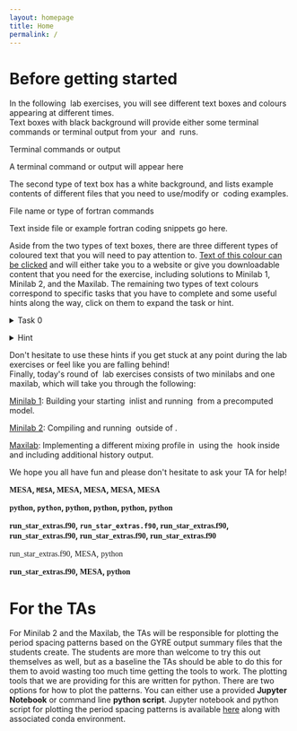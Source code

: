 ```yaml
---
layout: homepage
title: Home
permalink: /
---
```


# Before getting started

In the following <math>MESA</math> lab exercises, you will see different text boxes and colours appearing at different times. <br>
Text boxes with black background will provide either some terminal commands or terminal output from your <math>MESA</math> and <math>GYRE</math> runs.

<div class="terminal-title"> Terminal commands or output </div> 
<div class="terminal"><p>
A terminal command or output will appear here
</p></div>


The second type of text box has a white background, and lists example contents of different files that you need to use/modify or <math>fortran</math> coding examples.

<div class="filetext-title"> File name or type of fortran commands </div> 
<div class="filetext"><p>
Text inside file or example fortran coding snippets go here.
</p></div>


Aside from the two types of text boxes, there are three different types of coloured text that you will need to pay attention to. [Text of this colour can be clicked](https://docs.mesastar.org/en/release-r23.05.1/) and will either take you to a website or give you downloadable content that you need for the exercise, including solutions to Minilab 1, Minilab 2, and the Maxilab. The remaining two types of text colours correspond to specific tasks that you have to complete and some useful hints along the way, click on them to expand the task or hint.

<task><details>
<summary>Task 0</summary><p>
This is an example of how a specific task will show up in the following <math>MESA</math> labs.
</p></details></task>


<hint><details>
<summary> Hint </summary><p>
This is an example of how hints to different tasks will show up in the text.
</p></details></hint>


Don't hesitate to use these hints if you get stuck at any point during the lab exercises or feel like you are falling behind!<br>
Finally, today's round of <math>MESA</math> lab exercises consists of two minilabs and one maxilab, which will take you through the following: <br>

[Minilab 1](./Minilab1.md): Building your starting <math>MESA</math> inlist and running <math>MESA</math> from a precomputed model.<br>

[Minilab 2](./Minilab2.md): Compiling and running <math>GYRE</math> outside of <math>MESA</math>.<br>

[Maxilab](./Maxilab.md): Implementing a different mixing profile in <math>MESA</math> using the <math>other_D_mix</math> hook inside <math>run_star_extras.f90</math> and including additional history output.<br>

We hope you all have fun and please don't hesitate to ask your TA for help!<br>

**<span style="font-family: Georgia">MESA</span>, `MESA`, <span style="font-family: Amerian Typewriter">MESA</span>, <span style="font-family: Menlo">MESA</span>, <span style="font-family: Palatino">MESA</span>, <span style="font-family: Consolas">MESA</span>**

**<span style="font-family: Georgia">python</span>, `python`, <span style="font-family: Amerian Typewriter">python</span>, <span style="font-family: Menlo">python</span>, <span style="font-family: Palatino">python</span>, <span style="font-family: Consolas">python</span>**

**<span style="font-family: Georgia">run_star_extras.f90</span>, `run_star_extras.f90`, <span style="font-family: Amerian Typewriter">run_star_extras.f90</span>, <span style="font-family: Menlo">run_star_extras.f90</span>, <span style="font-family: Palatino">run_star_extras.f90</span>, <span style="font-family: Consolas">run_star_extras.f90</span>**

<span style="font-family: Menlo ">run_star_extras.f90</span>, <span style="font-family: Menlo ">MESA</span>, <span style="font-family: Menlo ">python</span>

**<span style="font-family: Menlo ">run_star_extras.f90</span>, <span style="font-family: Menlo ">MESA</span>, <span style="font-family: Menlo ">python</span>**

# For the TAs
For Minilab 2 and the Maxilab, the TAs will be responsible for plotting the period spacing patterns based on the GYRE output summary files that the students create. The students are more than welcome to try this out themselves as well, but as a baseline the TAs should be able to do this for them to avoid wasting too much time getting the tools to work. The plotting tools that we are providing for this are written for python. There are two options for how to plot the patterns. You can either use a provided **Jupyter Notebook** or command line **python script**. Jupyter notebook and python script for plotting the period spacing patterns is available [here](https://www.dropbox.com/sh/w53woz0m3l5axbq/AAC05hnNlPx6Hn_-VitieZcda?dl=0) along with associated conda environment.

